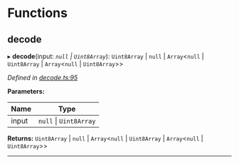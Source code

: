 

# Functions

<a id="decode"></a>

##  decode

▸ **decode**(input: *`null` \| `Uint8Array`*): `Uint8Array` \| `null` \| `Array`<`null` \| `Uint8Array` \| `Array`<`null` \| `Uint8Array`>>

*Defined in [decode.ts:95](https://github.com/polkadot-js/common/blob/b15ae9e/packages/trie-codec/src/decode.ts#L95)*

**Parameters:**

| Name | Type |
| ------ | ------ |
| input | `null` \| `Uint8Array` |

**Returns:** `Uint8Array` \| `null` \| `Array`<`null` \| `Uint8Array` \| `Array`<`null` \| `Uint8Array`>>

___

